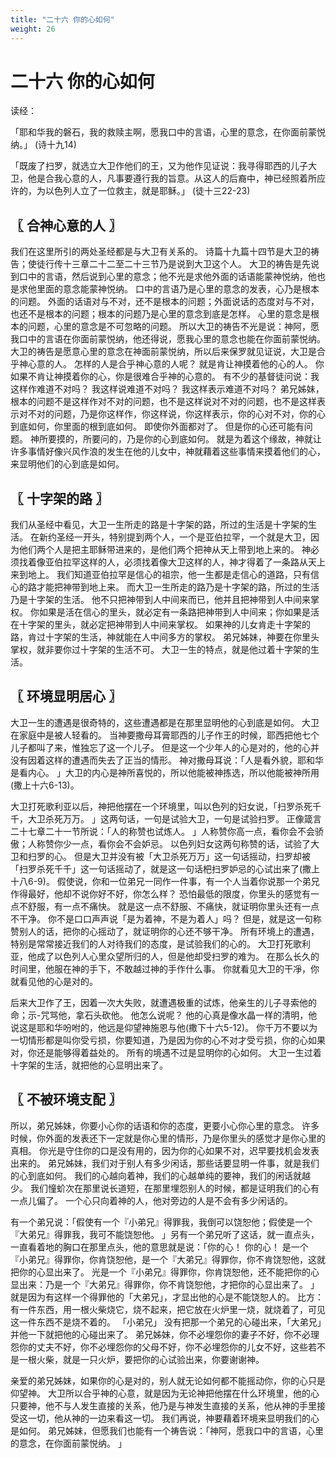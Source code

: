 ```yaml
---
title: "二十六 你的心如何"
weight: 26
---
```


# 二十六 你的心如何


读经：

「耶和华我的磐石，我的救赎主啊，愿我口中的言语，心里的意念，在你面前蒙悦纳。」
(诗十九14)

「既废了扫罗，就选立大卫作他们的王，又为他作见证说：我寻得耶西的儿子大卫，他是合我心意的人，凡事要遵行我的旨意。从这人的后裔中，神已经照着所应许的，为以色列人立了一位救主，就是耶稣。」
(徒十三22-23)

## 〖 合神心意的人 〗

我们在这里所引的两处圣经都是与大卫有关系的。
诗篇十九篇十四节是大卫的祷告；使徒行传十三章二十二至二十三节乃是说到大卫这个人。
大卫的祷告是先说到口中的言语，然后说到心里的意念；他不光是求他外面的话语能蒙神悦纳，他也是求他里面的意念能蒙神悦纳。
口中的言语乃是心里的意念的发表，心乃是根本的问题。
外面的话语对与不对，还不是根本的问题；外面说话的态度对与不对，也还不是根本的问题；根本的问题乃是心里的意念到底是怎样。
心里的意念是根本的问题，心里的意念是不可忽略的问题。
所以大卫的祷告不光是说：神阿，愿我口中的言语在你面前蒙悦纳，他还得说，愿我心里的意念也能在你面前蒙悦纳。
大卫的祷告是愿意心里的意念在神面前蒙悦纳，所以后来保罗就见证说，大卫是合乎神心意的人。
怎样的人是合乎神心意的人呢？
就是肯让神摸着他的心的人。
你如果不肯让神摸着你的心，你是很难合乎神的心意的。
有不少的基督徒问说：我这样作难道不对吗？
我这样说难道不对吗？
我这样表示难道不对吗？
弟兄姊妹，根本的问题不是这样作对不对的问题，也不是这样说对不对的问题，也不是这样表示对不对的问题，乃是你这样作，你这样说，你这样表示，你的心对不对，你的心到底如何，你里面的根到底如何。
即使你外面都对了。
但是你的心还可能有问题。
神所要摸的，所要问的，乃是你的心到底如何。
就是为着这个缘故，神就让许多事情好像兴风作浪的发生在他的儿女中，神就藉着这些事情来摸着他们的心，来显明他们的心到底是如何。

## 〖 十字架的路 〗

我们从圣经中看见，大卫一生所走的路是十字架的路，所过的生活是十字架的生活。
在新约圣经一开头，特别提到两个人，一个是亚伯拉罕，一个就是大卫，因为他们两个人是把主耶稣带进来的，是他们两个把神从天上带到地上来的。
神必须找着像亚伯拉罕这样的人，必须找着像大卫这样的人，神才得着了一条路从天上来到地上。
我们知道亚伯拉罕是信心的祖宗，他一生都是走信心的道路，只有信心的路才能把神带到地上来。
而大卫一生所走的路乃是十字架的路，所过的生活乃是十字架的生活。
他不只把神带到人中间来而已，他并且把神带到人中间来掌权。
你如果是活在信心的里头，就必定有一条路把神带到人中间来；你如果是活在十字架的里头，就必定把神带到人中间来掌权。
如果神的儿女肯走十字架的路，肯过十字架的生活，神就能在人中间多方的掌权。
弟兄姊妹，神要在你里头掌权，就非要你过十字架的生活不可。
大卫一生的特点，就是他过着十字架的生活。

## 〖 环境显明居心 〗

大卫一生的遭遇是很奇特的，这些遭遇都是在那里显明他的心到底是如何。
大卫在家庭中是被人轻看的。
当神要撒母耳膏耶西的儿子作王的时候，耶西把他七个儿子都叫了来，惟独忘了这一个儿子。
但是这一个少年人的心是对的，他的心并没有因着这样的遭遇而失去了正当的情形。
神对撒母耳说：「人是看外貌，耶和华是看内心。
」大卫的内心是神所喜悦的，所以他能被神拣选，所以他能被神所用(撒上十六6-13)。

大卫打死歌利亚以后，神把他摆在一个环境里，叫以色列的妇女说，「扫罗杀死千千，大卫杀死万万。
」这两句话，一句是试验大卫，一句是试验扫罗。
正像箴言二十七章二十一节所说：「人的称赞也试炼人。
」人称赞你高一点，看你会不会骄傲；人称赞你少一点，看你会不会妒忌。
以色列妇女这两句称赞的话，试验了大卫和扫罗的心。
但是大卫并没有被「大卫杀死万万」这一句话摇动，扫罗却被「扫罗杀死千千」这一句话摇动了，就是这一句话杷扫罗妒忌的心试出来了(撒上十八6-9)。
假使说，你和一位弟兄一同作一件事，有一个人当着你说那一个弟兄作得最好，他却不说你好不好，你怎么样？
恐怕最低的限度，你里头的感觉有一点不舒服，有一点不痛快。
就是这一点不舒服、不痛快，就证明你里头还有一点不干净。
你不是口口声声说「是为着神，不是为着人」吗？
但是，就是这一句称赞别人的话，把你的心摇动了，就证明你的心还不够干净。
所有环境上的遭遇，特别是常常接近我们的人对待我们的态度，是试验我们的心的。
大卫打死歌利亚，他成了以色列人心里众望所归的人，但是他却受扫罗的难为。
在那么长久的时间里，他服在神的手下，不敢越过神的手作什么事。
你就看见大卫的干凈，你就看见他的心是对的。

后来大卫作了王，因着一次大失败，就遭遇极重的试炼，他亲生的儿子寻索他的命；示-咒骂他，拿石头砍他。
他怎么说呢？
他的心真是像水晶一样的清明，他说这是耶和华吩咐的，他远是仰望神施恩与他(撒下十六5-12)。
你千万不要以为一切情形都是叫你受亏损，你要知道，乃是因为你的心不对才受亏损，你的心如果对，你还是能够得着益处的。
所有的境遇不过是显明你的心如何。
大卫一生过着十字架的生活，就把他的心显明出来了。

## 〖 不被环境支配 〗

所以，弟兄姊妹，你要小心你的话语和你的态度，更要小心你心里的意念。
许多时候，你外面的发表还下一定就是你心里的情形，乃是你里头的感觉才是你心里的真相。
你光是守住你的口是没有用的，因为你的心如果不对，迟早要找机会发表出来的。
弟兄姊妹，我们对于别人有多少闲话，那些话要显明一件事，就是我们的心到底如何。
我们的心越向着神，我们的心越单纯的要神，我们的闲话就越少。
我们憧蚧次在那里说长道短，在那里埋怨别人的时候，都是证明我们的心有一点儿偏了。
一个心只向着神的人，他对旁边的人是不会有多少闲话的。

有一个弟兄说：「假使有一个『小弟兄』得罪我，我倒可以饶恕他；假使是一个『大弟兄』得罪我，我可不能饶恕他。
」另有一个弟兄听了这话，就一直点头，一直看着地的胸口在那里点头，他的意思就是说：「你的心！
你的心！
是一个『小弟兄』得罪你，你肯饶恕他，是一个『大弟兄』得罪你，你不肯饶恕他，这就把你的心显出来了。
光是一个『小弟兄』得罪你，你肯饶恕他，还不能把你的心显出来：乃是一个『大弟兄』得罪你，你不肯饶恕他，才把你的心显出来了。
」就是因为有这样一个得罪他的「大弟兄」，才显出他的心是不能饶恕人的。
比方：有一件东西，用一根火柴烧它，烧不起来，把它放在火炉里一烧，就烧着了，可见这一件东西不是烧不着的。
「小弟兄」
没有把那一个弟兄的心碰出来，「大弟兄」并他一下就把他的心碰出来了。
弟兄姊妹，你不必埋怨你的妻子不好，你不必理怨你的丈夫不好，你不必埋怨你的父母不好，你不必埋怨你的儿女不好，这些若不是一根火柴，就是一只火炉，要把你的心试验出来，你要谢谢神。

亲爱的弟兄姊妹，如果你的心是对的，别人就无论如何都不能摇动你，你的心只是仰望神。
大卫所以合乎神的心意，就是因为无论神把他摆在什么环境里，他的心只要神，他不与人发生直接的关系，他乃是与神发生直接的关系，他从神的手里接受这一切，他从神的一边来看这一切。
我们再说，神要藉着环境来显明我们的心是如何。
弟兄姊妹，但愿我们也能有一个祷告说：「神阿，愿我口中的言语，心里的意念，在你面前蒙悦纳。
」

